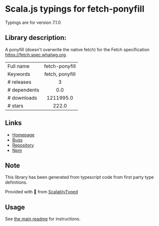 
# Scala.js typings for fetch-ponyfill

Typings are for version 7.1.0

## Library description:
A ponyfill (doesn't overwrite the native fetch) for the Fetch specification https://fetch.spec.whatwg.org.

|                    |                 |
| ------------------ | :-------------: |
| Full name          | fetch-ponyfill |
| Keywords           | fetch, ponyfill |
| # releases         | 3 |
| # dependents       | 0.0 |
| # downloads        | 1211995.0 |
| # stars            | 222.0 |

## Links
- [Homepage](https://github.com/qubyte/fetch-ponyfill#readme)
- [Bugs](https://github.com/qubyte/fetch-ponyfill/issues)
- [Repository](https://github.com/qubyte/fetch-ponyfill)
- [Npm](https://www.npmjs.com/package/fetch-ponyfill)
    


## Note
This library has been generated from typescript code from first party type definitions.

Provided with :purple_heart: from [ScalablyTyped](https://github.com/oyvindberg/ScalablyTyped)

## Usage
See [the main readme](../../readme.md) for instructions.


